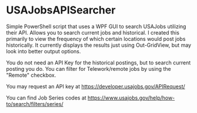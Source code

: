 # USAJobsAPISearcher
Simple PowerShell script that uses a WPF GUI to search USAJobs utilizing their API. Allows you to search current jobs and historical.
I created this primarily to view the frequency of which certain locations would post jobs historically.
It currently displays the results just using Out-GridView, but may look into better output options.

You do not need an API Key for the historical postings, but to search current posting you do.
You can filter for Telework/remote jobs by using the "Remote" checkbox.

You may request an API key at https://developer.usajobs.gov/APIRequest/ 

You can find Job Series codes at https://www.usajobs.gov/help/how-to/search/filters/series/
